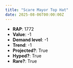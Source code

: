 ```yaml
---
title: "Scare Mayor Top Hat"
date: 2025-08-06T00:00:00Z
---
```

- **RAP**: 1772
- **Value**: -1
- **Demand level**: -1
- **Trend**: -1
- **Projected?**: True
- **Hyped?**: True
- **Rare?**: True
